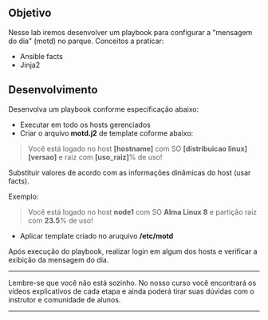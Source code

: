 ## Objetivo
Nesse lab iremos desenvolver um playbook para configurar a "mensagem do dia" (motd) no parque.
Conceitos a praticar:
- Ansible facts
- Jinja2

## Desenvolvimento
Desenvolva um playbook conforme especificação abaixo:
- Executar em todo os hosts gerenciados
- Criar o arquivo **motd.j2** de template coforme abaixo:

> Você está logado no host **[hostname]** com SO **[distribuicao linux]** **[versao]** e raiz  com **[uso_raiz]**% de uso!

Substituir valores de acordo com as informações dinâmicas do host (usar facts).

Exemplo:

> Você está logado no host **node1** com SO **Alma Linux 8** e partição raiz com **23.5**% de uso!

- Aplicar template criado no aruquivo **/etc/motd**

Após execução do playbook, realizar login em algum dos hosts e verificar a exibição da mensagem do dia.

---

Lembre-se que você não está sozinho. No nosso curso você encontrará os vídeos explicativos de cada etapa e ainda poderá tirar suas dúvidas com o instrutor e comunidade de alunos.

---

